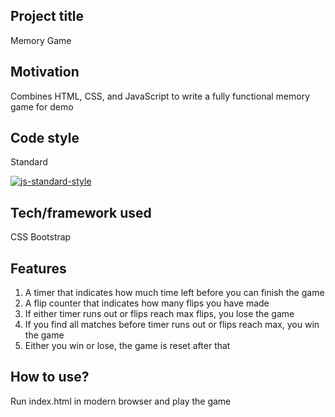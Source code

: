 ## Project title
Memory Game

## Motivation
Combines HTML, CSS, and JavaScript to write a fully functional memory game for demo

## Code style
Standard

[![js-standard-style](https://img.shields.io/badge/code%20style-standard-brightgreen.svg?style=flat)](https://github.com/feross/standard)

## Tech/framework used
CSS Bootstrap

## Features
1. A timer that indicates how much time left before you can finish the game
2. A flip counter that indicates how many flips you have made
3. If either timer runs out or flips reach max flips, you lose the game
4. If you find all matches before timer runs out or flips reach max, you win the game
5. Either you win or lose, the game is reset after that

## How to use?
Run index.html in modern browser and play the game
